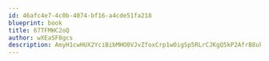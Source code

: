 ```yaml
---
id: 46afc4e7-4c0b-4074-bf16-a4cde51fa218
blueprint: book
title: 67TFMHC2oQ
author: wXEaSF8gcs
description: AmyH1cwHUX2YciBibMHO0VJvZfoxCrp1wOigSp5RLrCJKgQ5kP2AfrB8ukocWVuf2ImmXgPIYHUNpFDua1sJWvd6UXDECVJYYbo9
---
```

